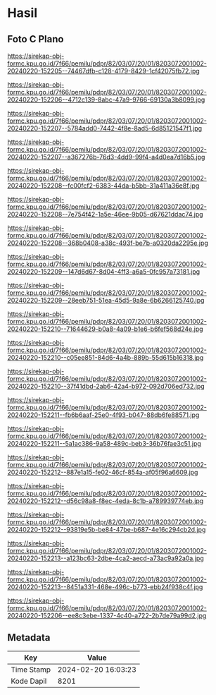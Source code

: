 # Hasil

## Foto C Plano

https://sirekap-obj-formc.kpu.go.id/7f66/pemilu/pdpr/82/03/07/20/01/8203072001002-20240220-152205--74467dfb-c128-4179-8429-1cf42075fb72.jpg

https://sirekap-obj-formc.kpu.go.id/7f66/pemilu/pdpr/82/03/07/20/01/8203072001002-20240220-152206--4712c139-8abc-47a9-9766-69130a3b8099.jpg

https://sirekap-obj-formc.kpu.go.id/7f66/pemilu/pdpr/82/03/07/20/01/8203072001002-20240220-152207--5784add0-7442-4f8e-8ad5-6d85121547f1.jpg

https://sirekap-obj-formc.kpu.go.id/7f66/pemilu/pdpr/82/03/07/20/01/8203072001002-20240220-152207--a367276b-76d3-4dd9-99f4-a4d0ea7d16b5.jpg

https://sirekap-obj-formc.kpu.go.id/7f66/pemilu/pdpr/82/03/07/20/01/8203072001002-20240220-152208--fc00fcf2-6383-44da-b5bb-31a411a36e8f.jpg

https://sirekap-obj-formc.kpu.go.id/7f66/pemilu/pdpr/82/03/07/20/01/8203072001002-20240220-152208--7e754f42-1a5e-46ee-9b05-d67621ddac74.jpg

https://sirekap-obj-formc.kpu.go.id/7f66/pemilu/pdpr/82/03/07/20/01/8203072001002-20240220-152208--368b0408-a38c-493f-be7b-a0320da2295e.jpg

https://sirekap-obj-formc.kpu.go.id/7f66/pemilu/pdpr/82/03/07/20/01/8203072001002-20240220-152209--147d6d67-8d04-4ff3-a6a5-0fc957a73181.jpg

https://sirekap-obj-formc.kpu.go.id/7f66/pemilu/pdpr/82/03/07/20/01/8203072001002-20240220-152209--28eeb751-51ea-45d5-9a8e-6b6266125740.jpg

https://sirekap-obj-formc.kpu.go.id/7f66/pemilu/pdpr/82/03/07/20/01/8203072001002-20240220-152210--71644629-b0a8-4a09-b1e6-b6fef568d24e.jpg

https://sirekap-obj-formc.kpu.go.id/7f66/pemilu/pdpr/82/03/07/20/01/8203072001002-20240220-152210--c05ee851-84d6-4a4b-889b-55d615b16318.jpg

https://sirekap-obj-formc.kpu.go.id/7f66/pemilu/pdpr/82/03/07/20/01/8203072001002-20240220-152210--37f41dbd-2ab6-42a4-b972-092d706ed732.jpg

https://sirekap-obj-formc.kpu.go.id/7f66/pemilu/pdpr/82/03/07/20/01/8203072001002-20240220-152211--fb6b6aaf-25e0-4f93-b047-88db6fe88571.jpg

https://sirekap-obj-formc.kpu.go.id/7f66/pemilu/pdpr/82/03/07/20/01/8203072001002-20240220-152211--5a1ac386-9a58-489c-beb3-36b76fae3c51.jpg

https://sirekap-obj-formc.kpu.go.id/7f66/pemilu/pdpr/82/03/07/20/01/8203072001002-20240220-152212--887e1a15-fe02-46cf-854a-af05f96a6609.jpg

https://sirekap-obj-formc.kpu.go.id/7f66/pemilu/pdpr/82/03/07/20/01/8203072001002-20240220-152212--d56c98a8-f8ec-4eda-8c1b-a789939774eb.jpg

https://sirekap-obj-formc.kpu.go.id/7f66/pemilu/pdpr/82/03/07/20/01/8203072001002-20240220-152212--93819e5b-be84-47be-b687-4e16c294cb2d.jpg

https://sirekap-obj-formc.kpu.go.id/7f66/pemilu/pdpr/82/03/07/20/01/8203072001002-20240220-152213--a123bc63-2dbe-4ca2-aecd-a73ac9a92a0a.jpg

https://sirekap-obj-formc.kpu.go.id/7f66/pemilu/pdpr/82/03/07/20/01/8203072001002-20240220-152213--8451a331-468e-496c-b773-ebb24f938c4f.jpg

https://sirekap-obj-formc.kpu.go.id/7f66/pemilu/pdpr/82/03/07/20/01/8203072001002-20240220-152206--ee8c3ebe-1337-4c40-a722-2b7de79a99d2.jpg


## Metadata

| Key        | Value               |
| ---------- | ------------------- |
| Time Stamp | 2024-02-20 16:03:23 |
| Kode Dapil | 8201                |



